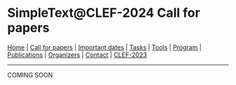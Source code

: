 # SimpleText@CLEF-2024 Call for papers

[Home](./) | [Call for papers](../CFP.md) | [Important dates](../dates.md) | [Tasks](../tasks.md)  | [Tools](../tools.md) | 
[Program](../program.md) | [Publications](../publications.md) | [Organizers](../organizers.md) | [Contact](../contact.md) | [CLEF-2023](https://simpletext-project.com/2023/clef/)

---

COMING SOON

